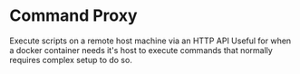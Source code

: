 # Command Proxy
Execute scripts on a remote host machine via an HTTP API
Useful for when a docker container needs it's host to execute commands that normally requires complex setup to do so.